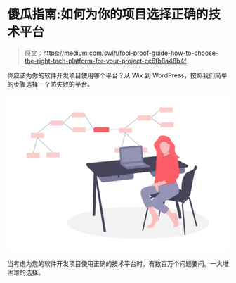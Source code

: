 # 傻瓜指南:如何为你的项目选择正确的技术平台

> 原文：<https://medium.com/swlh/fool-proof-guide-how-to-choose-the-right-tech-platform-for-your-project-cc6fb8a48b4f>

你应该为你的软件开发项目使用哪个平台？从 Wix 到 WordPress，按照我们简单的步骤选择一个防失败的平台。

![](img/865dde37b1876dcb947dbb33b4168c35.png)

当考虑为您的软件开发项目使用正确的技术平台时，有数百万个问题要问。一大堆困难的选择。